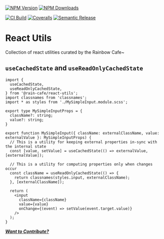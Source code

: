 [![NPM Version][npm-version-image]][npm-url]
[![NPM Downloads][npm-downloads-image]][npm-url]

[![CI Build][github-actions-image]][github-actions-url]
[![Coveralls][coveralls-image]][coveralls-url]
[![Semantic Release][semantic-release-image]][semantic-release-url]

</div>

# React Utils

Collection of react utilities curated by the Rainbow Cafe~

## `useCachedState` and `useReadOnlyCachedState`

```tsx
import {
  useCachedState, 
  useReadOnlyCachedState,
} from '@rain-cafe/react-utils';
import classnames from 'classnames';
import * as styles from './MySimpleInput.module.scss';

export type MySimpleInputProps = {
  className?: string;
  value?: string;
}

export function MySimpleInput({ className: externalClassName, value: externalValue }: MySimpleInputProps) {
  // This is a utility for keeping external properties in-sync with the internal state
  const [value, setValue] = useCachedState(() => externalValue, [externalValue]);

  // This is a utility for computing properties only when changes occur
  const className = useReadOnlyCachedState(() => {
    return classnames(styles.input, externalClassName);
  }, [externalClassName]);

  return (
    <input 
      className={className}
      value={value} 
      onChange={(event) => setValue(event.target.value)} 
    />
  );
}
```

[_**Want to Contribute?**_](/CONTRIBUTING.md)

[npm-version-image]: https://img.shields.io/npm/v/@rain-cafe/react-utils.svg?style=flat
[npm-downloads-image]: https://img.shields.io/npm/dm/@rain-cafe/react-utils.svg?style=flat
[npm-url]: https://npmjs.org/package/@rain-cafe/react-utils
[github-actions-image]: https://github.com/rain-cafe/react-utils/actions/workflows/ci.yml/badge.svg?branch=main
[github-actions-url]: https://github.com/rain-cafe/react-utils/actions/workflows/ci.yml
[coveralls-image]: https://img.shields.io/coveralls/rain-cafe/react-utils.svg
[coveralls-url]: https://coveralls.io/github/rain-cafe/react-utils?branch=main
[semantic-release-url]: https://github.com/semantic-release/semantic-release
[semantic-release-image]: https://img.shields.io/badge/%F0%9F%93%A6%F0%9F%9A%80-semantic--release-e10079?style=flat
